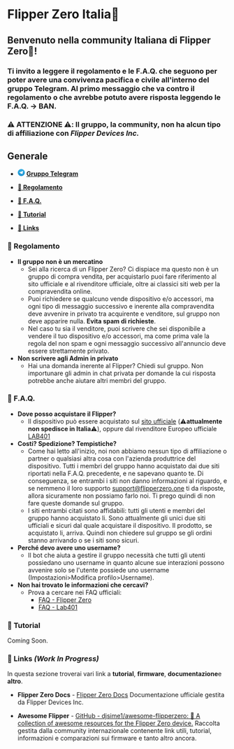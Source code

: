 # **Flipper Zero Italia🐬**
  
## **Benvenuto nella community Italiana di Flipper Zero🐬!**
  
### Ti invito a leggere il **regolamento** e le **F.A.Q.** che seguono per poter avere una convivenza pacifica e civile all'interno del gruppo Telegram. Al primo messaggio che va contro il regolamento o che avrebbe potuto avere risposta leggendo le F.A.Q. &rarr; **BAN.**
  
### **⚠️ ATTENZIONE ⚠️**: Il gruppo, la community, non ha alcun tipo di affiliazione con *Flipper Devices Inc.*  

## **Generale**
- <img src="images/Telegram_logo.png" alt="drawing" width="16"/> **[Gruppo Telegram](https://t.me/flipperzeroitalia)**

- **[📜 Regolamento](#-regolamento)**

- **[🤔 F.A.Q.](#-faq)**

- **[📖 Tutorial](#-tutorial)**

- **[🔗 Links](#-links-work-in-progress)**
  
### **📜 Regolamento**
  
- **Il gruppo non è un mercatino**
  - Sei alla ricerca di un Flipper Zero? Ci dispiace ma questo non è un gruppo di compra vendita, per acquistarlo puoi fare riferimento al sito ufficiale e al rivenditore  ufficiale, oltre ai classici siti web per la compravendita online.
  - Puoi richiedere se qualcuno vende dispositivo e/o accessori, ma ogni tipo di messaggio successivo e inerente alla compravendita deve avvenire in privato tra acquirente e venditore, sul gruppo non deve apparire nulla. **Evita spam di richieste**.
  - Nel caso tu sia il venditore, puoi scrivere che sei disponibile a vendere il tuo dispositivo e/o accessori, ma come prima vale la regola del non spam e ogni messaggio successivo all'annuncio deve essere strettamente privato.
- **Non scrivere agli Admin in privato**
  - Hai una domanda inerente al Flipper? Chiedi sul gruppo. Non importunare gli admin in chat privata per domande la cui risposta potrebbe anche aiutare altri membri del gruppo.
  
### **🤔 F.A.Q.**
  
- **Dove posso acquistare il Flipper?**
  - Il dispositivo può essere acquistato sul [sito ufficiale](https://flipperzero.one) (⚠️**attualmente non spedisce in Italia**⚠️), oppure dal rivenditore Europeo ufficiale [LAB401](https://lab401.com/)
- **Costi? Spedizione? Tempistiche?**
  - Come hai letto all'inizio, noi non abbiamo nessun tipo di affiliazione o partner o qualsiasi altra cosa con l'azienda produttrice del dispositivo. Tutti i membri del gruppo hanno acquistato dai due siti riportati nella F.A.Q. precedente, e ne sapevano quanto te. Di conseguenza, se entrambi i siti non danno informazioni al riguardo, e se nemmeno il loro supporto [support@flipperzero.one](mailto:support@flipperzero.one) ti da risposte, allora sicuramente non possiamo farlo noi. Ti prego quindi di non fare queste domande sul gruppo.
  - I siti entrambi citati sono affidabili: tutti gli utenti e membri del gruppo hanno acquistato li. Sono attualmente gli unici due siti ufficiali e sicuri dal quale acquistare il dispositivo. Il prodotto, se acquistato li, arriva. Quindi non chiedere sul gruppo se gli ordini stanno arrivando o se i siti sono sicuri.
- **Perché devo avere uno username?**
  - Il bot che aiuta a gestire il gruppo necessità che tutti gli utenti possiedano uno username in quanto alcune sue interazioni possono avvenire solo se l'utente possiede uno username (Impostazioni>Modifica profilo>Username).
- **Non hai trovato le informazioni che cercavi?**
  - Prova a cercare nei FAQ ufficiali:
    - [FAQ - Flipper Zero](https://flipperzero.one/faq)
    - [FAQ - Lab401](https://lab401.com/pages/faq)

### **📖 Tutorial**

Coming Soon.
  
### **🔗 Links** *(Work In Progress)*

In questa sezione troverai vari link a **tutorial**, **firmware**, **documentazione**e **altro**.

- **Flipper Zero Docs** - [Flipper Zero Docs](https://docs.flipperzero.one) Documentazione ufficiale gestita da Flipper Devices Inc.

- **Awesome Flipper** - [GitHub - djsime1/awesome-flipperzero: 🐬 A collection of awesome resources for the Flipper Zero device.](https://github.com/djsime1/awesome-flipperzero) Raccolta gestita dalla community internazionale contenente link utili, tutorial, informazioni e comparazioni sui firmware e tanto altro ancora.
